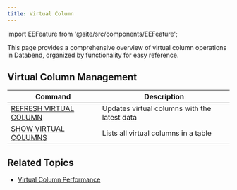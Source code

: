 ```yaml
---
title: Virtual Column
---
```

import EEFeature from '@site/src/components/EEFeature';

<EEFeature featureName='VIRTUAL COLUMN'/>

This page provides a comprehensive overview of virtual column operations in Databend, organized by functionality for easy reference.

## Virtual Column Management

| Command | Description |
|---------|-------------|
| [REFRESH VIRTUAL COLUMN](refresh-virtual-column.md) | Updates virtual columns with the latest data |
| [SHOW VIRTUAL COLUMNS](show-virtual-columns.md) | Lists all virtual columns in a table |

## Related Topics

- [Virtual Column Performance](/guides/performance/virtual-column)

